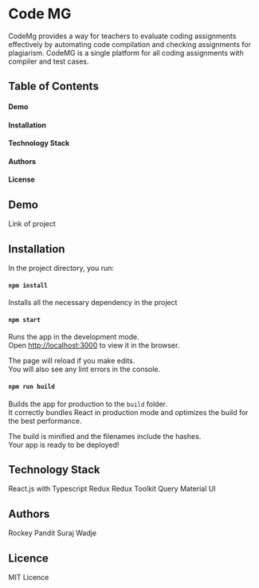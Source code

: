 # Code MG
CodeMg provides a way for teachers to evaluate coding assignments effectively by automating code compilation and checking assignments for plagiarism.
CodeMG is a single platform for all coding assignments with compiler and test cases.

## Table of Contents

#### Demo
#### Installation
#### Technology Stack
#### Authors
#### License

## Demo

Link of project

## Installation

In the project directory, you run:

#### `npm install`

Installs all the necessary dependency in the project

#### `npm start`

Runs the app in the development mode.\
Open [http://localhost:3000](http://localhost:3000) to view it in the browser.

The page will reload if you make edits.\
You will also see any lint errors in the console.

#### `npm run build`

Builds the app for production to the `build` folder.\
It correctly bundles React in production mode and optimizes the build for the best performance.

The build is minified and the filenames include the hashes.\
Your app is ready to be deployed!


## Technology Stack

React.js with Typescript
Redux
Redux Toolkit Query
Material UI

## Authors

Rockey Pandit
Suraj Wadje

## Licence
 
MIT Licence











